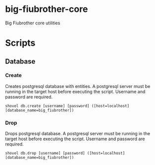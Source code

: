 # big-fiubrother-core

Big Fiubrother core utilities

# Scripts

## Database

### Create

Creates postgresql database with entities. A postgresql server must be running in the target host before executing the script. Username and password are required.

```
shovel db.create [username] [password] ([host=localhost] [database_name=big_fiubrother])
```

### Drop

Drops postgresql database. A postgresql server must be running in the target host before executing the script. Username and password are required.

```
shovel db.drop [username] [password] ([host=localhost] [database_name=big_fiubrother])
```